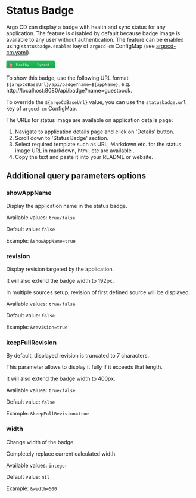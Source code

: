 # Status Badge

Argo CD can display a badge with health and sync status for any application. The feature is disabled by default because badge image is available to any user without authentication.
The feature can be enabled using `statusbadge.enabled` key of `argocd-cm` ConfigMap (see [argocd-cm.yaml](../operator-manual/argocd-cm.yaml)).

![healthy and synced](../assets/status-badge-healthy-synced.png)

To show this badge, use the following URL format `${argoCdBaseUrl}/api/badge?name=${appName}`, e.g. http://localhost:8080/api/badge?name=guestbook.

To override the `${argoCdBaseUrl}` value, you can use the `statusbadge.url` key of `argocd-cm` ConfigMap.

The URLs for status image are available on application details page:

1. Navigate to application details page and click on 'Details' button.
2. Scroll down to 'Status Badge' section.
3. Select required template such as URL, Markdown etc.
   for the status image URL in markdown, html, etc are available .
4. Copy the text and paste it into your README or website.

## Additional query parameters options

### showAppName

Display the application name in the status badge.

Available values: `true/false`

Default value: `false`

Example: `&showAppName=true`

### revision

Display revision targeted by the application.

It will also extend the badge width to 192px.

In multiple sources setup, revision of first defined source will be displayed.

Available values: `true/false`

Default value: `false`

Example: `&revision=true`

### keepFullRevision

By default, displayed revision is truncated to 7 characters.

This parameter allows to display it fully if it exceeds that length.

It will also extend the badge width to 400px.

Available values: `true/false`

Default value: `false`

Example: `&keepFullRevision=true`

### width

Change width of the badge.

Completely replace current calculated width.

Available values: `integer`

Default value: `nil`

Example: `&width=500`
